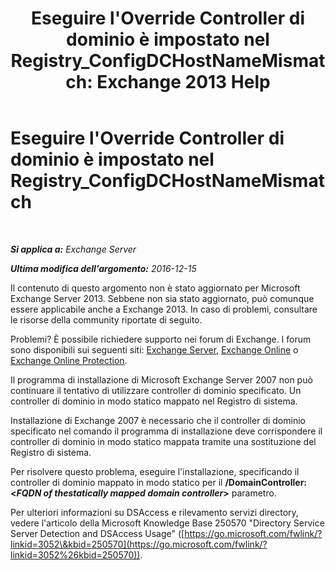 ﻿---
title: "Eseguire l'Override Controller di dominio è impostato nel Registry_ConfigDCHostNameMismatch: Exchange 2013 Help"
TOCTitle: Eseguire l'Override Controller di dominio è impostato nel Registry_ConfigDCHostNameMismatch
ms:assetid: 3aef5470-d510-4b59-a4b6-36d274a984ae
ms:mtpsurl: https://technet.microsoft.com/it-it/library/ms.exch.setupreadiness.configdchostnamemismatch(v=EXCHG.150)
ms:contentKeyID: 50480443
ms.date: 05/22/2018
mtps_version: v=EXCHG.150
ms.translationtype: MT
---

# Eseguire l'Override Controller di dominio è impostato nel Registry\_ConfigDCHostNameMismatch

 

_**Si applica a:** Exchange Server_

_**Ultima modifica dell'argomento:** 2016-12-15_

Il contenuto di questo argomento non è stato aggiornato per Microsoft Exchange Server 2013. Sebbene non sia stato aggiornato, può comunque essere applicabile anche a Exchange 2013. In caso di problemi, consultare le risorse della community riportate di seguito.

Problemi? È possibile richiedere supporto nei forum di Exchange. I forum sono disponibili sui seguenti siti: [Exchange Server](https://go.microsoft.com/fwlink/p/?linkid=60612), [Exchange Online](https://go.microsoft.com/fwlink/p/?linkid=267542) o [Exchange Online Protection](https://go.microsoft.com/fwlink/p/?linkid=285351).

Il programma di installazione di Microsoft Exchange Server 2007 non può continuare il tentativo di utilizzare controller di dominio specificato. Un controller di dominio in modo statico mappato nel Registro di sistema.

Installazione di Exchange 2007 è necessario che il controller di dominio specificato nel comando il programma di installazione deve corrispondere il controller di dominio in modo statico mappata tramite una sostituzione del Registro di sistema.

Per risolvere questo problema, eseguire l'installazione, specificando il controller di dominio mappato in modo statico per il **/DomainController: \<***FQDN of thestatically mapped domain controller***\>** parametro.

Per ulteriori informazioni su DSAccess e rilevamento servizi directory, vedere l'articolo della Microsoft Knowledge Base 250570 "Directory Service Server Detection and DSAccess Usage" ([https://go.microsoft.com/fwlink/?linkid=3052\&kbid=250570](https://go.microsoft.com/fwlink/?linkid=3052%26kbid=250570)).

